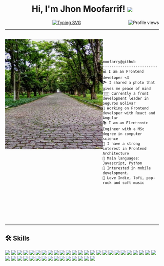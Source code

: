 <!-- title -->
<div>
<h1 align="center">
  Hi, I'm Jhon Moofarrif!
  <img src="https://media.giphy.com/media/hvRJCLFzcasrR4ia7z/giphy.gif" width="40">
</h1>
</div>

<!-- letters and views -->
<div>
  <img src="https://gpvc.arturio.dev/JhonMoofarrif-SB" alt="Profile views" align='right'/>
  <a href="https://github.com/moofarry/JhonMoofarrif-SB/"> </a>

  <p align="center">
   <a href="https://git.io/typing-svg">
    <img src="https://readme-typing-svg.demolab.com?font=Fira+Code&duration=4996&pause=1000&center=true&vCenter=true&lines=Frontend+JS+Developer;React+%7C+Angular+%7C+Microfronts;Always+keep+learning+new+things" alt="Typing SVG" />
   </a>
  </p>
</div>

<hr/>
<br/>

<!-- description -->
<div>
  <img align="left" height="360" src="./pic.jpeg" alt="Unfortunately I didn't find the author of the pic, feel to open a pull request if found" width="320" />
<br/>
<br/>
<br/>

```
moofarry@github
-------------------------
💻 I am an Frontend developer <3
🏞 I shared a photo that gives me peace of mind
👨🏽‍💻 Currently a front development leader in Seguros Bolivar
🔭 Working on Frontend developer with React and Angular
📚 I am an Electronic Engineer with a MSc degree in computer science
📝 I have a strong interest in Frontend Architecture
🌟 Main languages: Javascript, Python
🚩 Interested in mobile development.
🎵 Love Indie, lofi, pop-rock and soft music
```

</div>
<br/>
<br/>
<br/>
<br/>
<br/>
<br/>
<hr/>

## 🛠️ Skills

<p>
    <img  src="https://img.shields.io/badge/Keras-FF0000?style=for-the-badge&logo=keras&logoColor=white">
    <img  src="https://img.shields.io/badge/PyTorch-EE4C2C?style=for-the-badge&logo=pytorch&logoColor=white">
    <img  src="https://img.shields.io/badge/TensorFlow-FF6F00?style=for-the-badge&logo=tensorflow&logoColor=white">
    <img  src="https://img.shields.io/badge/PostgreSQL-316192?style=for-the-badge&logo=postgresql&logoColor=white"></a>
    <img  src="https://img.shields.io/badge/Oracle-F80000?style=for-the-badge&logo=Oracle&logoColor=white"></a>
    <img  src="https://img.shields.io/badge/SQLite-07405E?style=for-the-badge&logo=sqlite&logoColor=white"></a>
    <img  src="https://img.shields.io/badge/Figma-F24E1E?style=for-the-badge&logo=figma&logoColor=white"></a>
    <img  src="https://img.shields.io/badge/Angular-DD0031?style=for-the-badge&logo=angular&logoColor=white"></a>
    <img  src="https://img.shields.io/badge/Ant%20Design-1890FF?style=for-the-badge&logo=antdesign&logoColor=white"></a>
    <img  src="https://img.shields.io/badge/Apollo%20GraphQL-311C87?&style=for-the-badge&logo=Apollo%20GraphQL&logoColor=white"></a>
    <img  src="https://img.shields.io/badge/Babel-F9DC3E?style=for-the-badge&logo=babel&logoColor=white"></a>
    <img  src="https://img.shields.io/badge/Bootstrap-563D7C?style=for-the-badge&logo=bootstrap&logoColor=white"></a>
    <img  src="https://img.shields.io/badge/Chakra--UI-319795?style=for-the-badge&logo=chakra-ui&logoColor=white"></a>
    <img  src="https://img.shields.io/badge/conda-342B029.svg?&style=for-the-badge&logo=anaconda&logoColor=white"></a>
    <img  src="https://img.shields.io/badge/Expo-1B1F23?style=for-the-badge&logo=expo&logoColor=white"></a>
    <img  src="https://img.shields.io/badge/GraphQl-E10098?style=for-the-badge&logo=graphql&logoColor=white"></a>
    <img  src="https://img.shields.io/badge/Jest-C21325?style=for-the-badge&logo=jest&logoColor=white"></a>
    <img  src="https://img.shields.io/badge/Material%20UI-007FFF?style=for-the-badge&logo=mui&logoColor=white"></a>
    <img  src="https://img.shields.io/badge/npm-CB3837?style=for-the-badge&logo=npm&logoColor=white"></a>
    <img  src="https://img.shields.io/badge/OpenCV-27338e?style=for-the-badge&logo=OpenCV&logoColor=white"></a>
    <img  src="https://img.shields.io/badge/OpenCV-27338e?style=for-the-badge&logo=OpenCV&logoColor=white"></a>
    <img  src="https://img.shields.io/badge/React-20232A?style=for-the-badge&logo=react&logoColor=61DAFB"></a>
    <img  src="https://img.shields.io/badge/React-20232A?style=for-the-badge&logo=react&logoColor=61DAFB"></a>
    <img  src="https://img.shields.io/badge/Redux-593D88?style=for-the-badge&logo=redux&logoColor=white"></a>
    <img  src="https://img.shields.io/badge/Tailwind_CSS-38B2AC?style=for-the-badge&logo=tailwind-css&logoColor=white"></a>
    <img  src="https://img.shields.io/badge/Vite-B73BFE?style=for-the-badge&logo=vite&logoColor=FFD62E"></a>
    <img  src="https://img.shields.io/badge/Webpack-8DD6F9?style=for-the-badge&logo=Webpack&logoColor=white"></a>
    <img  src="https://img.shields.io/badge/Yarn-2C8EBB?style=for-the-badge&logo=yarn&logoColor=white"></a>
    <img  src="https://img.shields.io/badge/CSS3-1572B6?style=for-the-badge&logo=css3&logoColor=white"></a>
    <img  src="https://img.shields.io/badge/HTML5-E34F26?style=for-the-badge&logo=html5&logoColor=white"></a>
    <img  src="https://img.shields.io/badge/JavaScript-323330?style=for-the-badge&logo=javascript&logoColor=F7DF1E"></a>
    <img  src="https://img.shields.io/badge/Numpy-777BB4?style=for-the-badge&logo=numpy&logoColor=white"></a>
    <img  src="https://img.shields.io/badge/Pandas-2C2D72?style=for-the-badge&logo=pandas&logoColor=white"></a>
    <img  src="https://img.shields.io/badge/Pandas-2C2D72?style=for-the-badge&logo=pandas&logoColor=white"></a>
    <img  src="https://img.shields.io/badge/PLSQL-F80000?style=for-the-badge&logo=oracle&logoColor=black"></a>
    <img  src="https://img.shields.io/badge/Python-FFD43B?style=for-the-badge&logo=python&logoColor=blue"></a>
    <img  src="https://img.shields.io/badge/scikit_learn-F7931E?style=for-the-badge&logo=scikit-learn&logoColor=white"></a>
    <img  src="https://img.shields.io/badge/TypeScript-007ACC?style=for-the-badge&logo=typescript&logoColor=white"></a>
    <img  src="https://img.shields.io/badge/PyTorch-EE4C2C?style=for-the-badge&logo=PyTorch&logoColor=white"></a>
    <img  src="https://img.shields.io/badge/React_Native-20232A?style=for-the-badge&logo=react&logoColor=61DAFB"></a>

</p>
